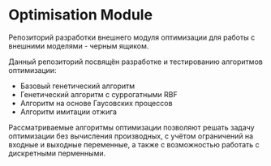 # Optimisation Module
Репозиторий разработки внешнего модуля оптимизации для работы с внешними моделями - черным ящиком.

Данный репозиторий посвящён разработке и тестированию алгоритмов оптимизации:
- Базовый генетический алгоритм
- Генетический алгоритм с суррогатными RBF
- Алгоритм на основе Гаусовских процессов
- Алгоритм имитации отжига

Рассматриваемые алгоритмы оптимизации позволяют решать задачу оптимизации без вычисления производных, с учётом ограничений на входные и выходные переменные, а также с возможностью работать с дискретными перменными.